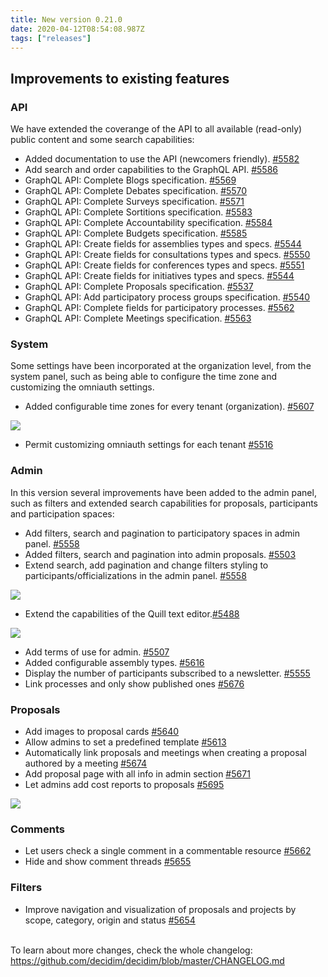 ```yaml
---
title: New version 0.21.0
date: 2020-04-12T08:54:08.987Z
tags: ["releases"]
---
```

## Improvements to existing features

### API

We have extended the coverange of the API to all available (read-only) public content and some search capabilities:

* Added documentation to use the API (newcomers friendly). [\#5582](https://github.com/decidim/decidim/pull/5582)
* Add search and order capabilities to the GraphQL API. [\#5586](https://github.com/decidim/decidim/pull/5586)
* GraphQL API: Complete Blogs specification. [\#5569](https://github.com/decidim/decidim/pull/5569)
* GraphQL API: Complete Debates specification. [\#5570](https://github.com/decidim/decidim/pull/5570)
* GraphQL API: Complete Surveys specification. [\#5571](https://github.com/decidim/decidim/pull/5571)
* GraphQL API: Complete Sortitions specification. [\#5583](https://github.com/decidim/decidim/pull/5583)
* GraphQL API: Complete Accountability specification. [\#5584](https://github.com/decidim/decidim/pull/5584)
* GraphQL API: Complete Budgets specification. [\#5585](https://github.com/decidim/decidim/pull/5585)
* GraphQL API: Create fields for assemblies types and specs. [\#5544](https://github.com/decidim/decidim/pull/5544)
* GraphQL API: Create fields for consultations types and specs. [\#5550](https://github.com/decidim/decidim/pull/5550)
* GraphQL API: Create fields for conferences types and specs. [\#5551](https://github.com/decidim/decidim/pull/5551)
* GraphQL API: Create fields for initiatives types and specs. [\#5544](https://github.com/decidim/decidim/pull/5549)
* GraphQL API: Complete Proposals specification. [\#5537](https://github.com/decidim/decidim/pull/5537)
* GraphQL API: Add participatory process groups specification. [\#5540](https://github.com/decidim/decidim/pull/5540)
* GraphQL API: Complete fields for participatory processes. [\#5562](https://github.com/decidim/decidim/pull/5562)
* GraphQL API: Complete Meetings specification. [\#5563](https://github.com/decidim/decidim/pull/5563)

### System

Some settings have been incorporated at the organization level, from the system panel, such as being able to configure the time zone and customizing the omniauth settings.

* Added configurable time zones for every tenant (organization). [\#5607](https://github.com/decidim/decidim/pull/5607)

![](https://lh4.googleusercontent.com/u3Z3MagjgfoycgKABosLt_FWOQjVmlVak9vixX2PIY9BRnd5WMP6ibrXHREojJ281hu6scWpojjto4Op3n-4oV3XwBQ-PsYezj3pEDw9U7Fsf7Z3IZjJN3jY2dSXLXKzztd-WFBu)

* Permit customizing omniauth settings for each tenant [\#5516](https://github.com/decidim/decidim/pull/5516)

### Admin

In this version several improvements have been added to the admin panel, such as filters and extended search capabilities for proposals, participants and participation spaces:

* Add filters, search and pagination to participatory spaces in admin panel. [\#5558](https://github.com/decidim/decidim/pull/5558)
* Added filters, search and pagination into admin proposals. [\#5503](https://github.com/decidim/decidim/pull/5503)
* Extend search, add pagination and change filters styling to participants/officializations in the admin panel. [\#5558](https://github.com/CodiTramuntana/decidim/pull/5558)

![](https://lh4.googleusercontent.com/Yt7phIONhkkTGDtV3bJVWyfwb_LCWW-WB_gnMmhOxyBS7Xbcf5h6MSleOClUdYQ_oc-rlupd7oQgto6AzTiuHqz_bsZn_AzXwbGB-54of6vTUw3BXMkOH4KfiescJgPL8xxSeGrM)

* Extend the capabilities of the Quill text editor.[\#5488](https://github.com/decidim/decidim/pull/5488)

![](https://lh5.googleusercontent.com/J_NikFHoDnS2SSDKsvPf9n2aUgIRe_2dhjQ53MhpK1WlBge-5_hOQ0w1xULvefIyJxatgae9YVk8LgTdBTdzgcaQXnwZImJ8O4DF42DXVI2e2bLWzdjV0BPq7T57xOx6z-MERUJq)



* Add terms of use for admin. [\#5507](https://github.com/decidim/decidim/pull/5507)
* Added configurable assembly types. [\#5616](https://github.com/decidim/decidim/pull/5616)
* Display the number of participants subscribed to a newsletter. [\#5555](https://github.com/decidim/decidim/pull/5555)
* Link processes and only show published ones [\#5676](https://github.com/decidim/decidim/pull/5676)

### Proposals

* Add images to proposal cards [\#5640](https://github.com/decidim/decidim/pull/5640)
* Allow admins to set a predefined template [\#5613](https://github.com/decidim/decidim/pull/5613)
* Automatically link proposals and meetings when creating a proposal authored by a meeting [\#5674](https://github.com/decidim/decidim/pull/5674)
* Add proposal page with all info in admin section [\#5671](https://github.com/decidim/decidim/pull/5671)
* Let admins add cost reports to proposals [\#5695](https://github.com/decidim/decidim/pull/5695)

![](https://lh6.googleusercontent.com/cuVFUcZUFW1fcy4LRiqOyLClRAKL3rt3gdYApANqoMd8jJYGS_2P6V8nOSrf6fueE60LpKgjktg-mAyFi7Zset9vrLz2xRdXYKeuzKqSglVZZRAuIBEus4B7GOYZ7yf1ut7LHnrs)

### Comments

* Let users check a single comment in a commentable resource [\#5662](https://github.com/decidim/decidim/pull/5662)
* Hide and show comment threads [\#5655](https://github.com/decidim/decidim/pull/5655)

### Filters

* Improve navigation and visualization of proposals and projects by scope, category, origin and status [\#5654](https://github.com/decidim/decidim/pull/5654)

\
To learn about more changes, check the whole changelog: <https://github.com/decidim/decidim/blob/master/CHANGELOG.md>